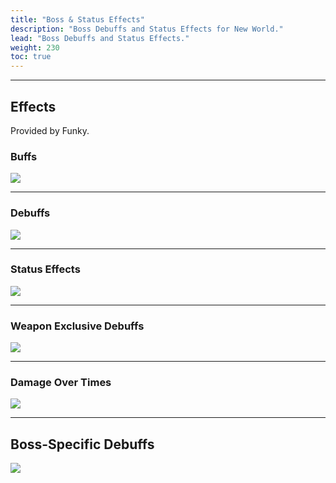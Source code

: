 ```yaml
---
title: "Boss & Status Effects"
description: "Boss Debuffs and Status Effects for New World."
lead: "Boss Debuffs and Status Effects."
weight: 230
toc: true
---
```


---

## Effects 

Provided by Funky.

### Buffs

<img src="/images/statuseffects/buffs.png"></img>

---

### Debuffs

<img src="/images/statuseffects/debuffs.png"></img>

---

### Status Effects

<img src="/images/statuseffects/statuseffects.png"></img>

---

### Weapon Exclusive Debuffs

<img src="/images/statuseffects/weapondebuffs.png"></img>


---

### Damage Over Times

<img src="/images/statuseffects/dots.png"></img>

---

## Boss-Specific Debuffs

<img src="/images/statuseffects/bossdebuffs.png"></img>
